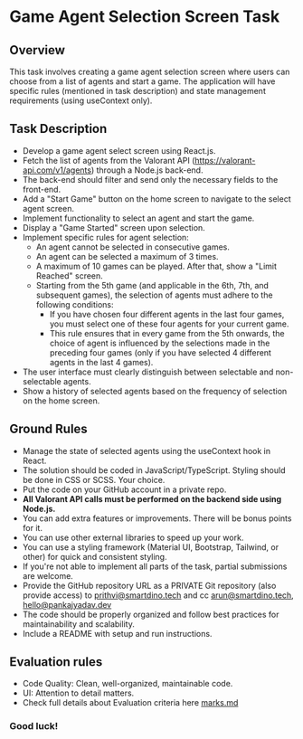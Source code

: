# Game Agent Selection Screen Task

## Overview

This task involves creating a game agent selection screen where users can choose from a list of agents and start a game. The application will have specific rules (mentioned in task description) and state management requirements (using useContext only).

## Task Description

- Develop a game agent select screen using React.js.
- Fetch the list of agents from the Valorant API (https://valorant-api.com/v1/agents) through a Node.js back-end.
- The back-end should filter and send only the necessary fields to the front-end.
- Add a "Start Game" button on the home screen to navigate to the select agent screen.
- Implement functionality to select an agent and start the game.
- Display a "Game Started" screen upon selection.
- Implement specific rules for agent selection:
  - An agent cannot be selected in consecutive games.
  - An agent can be selected a maximum of 3 times.
  - A maximum of 10 games can be played. After that, show a "Limit Reached" screen.
  - Starting from the 5th game (and applicable in the 6th, 7th, and subsequent games), the selection of agents must adhere to the following conditions:
    - If you have chosen four different agents in the last four games, you must select one of these four agents for your current game.
    - This rule ensures that in every game from the 5th onwards, the choice of agent is influenced by the selections made in the preceding four games (only if you have selected 4 different agents in the last 4 games).
- The user interface must clearly distinguish between selectable and non-selectable agents.
- Show a history of selected agents based on the frequency of selection on the home screen.

## Ground Rules

- Manage the state of selected agents using the useContext hook in React.
- The solution should be coded in JavaScript/TypeScript. Styling should be done in CSS or SCSS. Your choice.
- Put the code on your GitHub account in a private repo.
- **All Valorant API calls must be performed on the backend side using Node.js.**
- You can add extra features or improvements. There will be bonus points for it.
- You can use other external libraries to speed up your work.
- You can use a styling framework (Material UI, Bootstrap, Tailwind, or other) for quick and consistent styling.
- If you're not able to implement all parts of the task, partial submissions are welcome.
- Provide the GitHub repository URL as a PRIVATE Git repository (also provide access) to prithvi@smartdino.tech and cc arun@smartdino.tech, hello@pankajyadav.dev
- The code should be properly organized and follow best practices for maintainability and scalability.
- Include a README with setup and run instructions.

## Evaluation rules

- Code Quality: Clean, well-organized, maintainable code.
- UI: Attention to detail matters.
- Check full details about Evaluation criteria here [marks.md](MARKS.md)

### Good luck!
